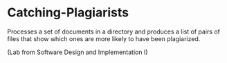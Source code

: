 # Catching-Plagiarists
Processes a set of documents in a directory and produces a list of pairs of files that show which ones are more likely to have been plagiarized. 

(Lab from Software Design and Implementation I)
